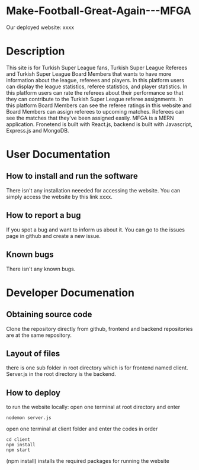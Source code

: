 # Make-Football-Great-Again---MFGA


Our deployed website:
xxxx

# Description
This site is for Turkish Super League fans, Turkish Super League Referees and Turkish Super League Board Members that wants to have more information about the league, referees and players. In this platform users can display the league statistics, referee statistics, and player statistics. In this platform users can rate the referees about their performance so that they can contribute to the Turkish Super League referee assignments. In this platform Board Members can see the referee ratings in this website and Board Members can assign referees to upcoming matches. Referees can see the matches that they've been assigned easily. MFGA is a MERN application. Fronetend is built with React.js, backend is built with Javascript, Express.js and MongoDB.  


# User Documentation
## How to install and run the software
There isn't any installation neeeded for accessing the website. You can simply access the website by this link xxxx.

## How to report a bug
If you spot a bug and want to inform us about it. You can go to the issues page in github and create a new issue.

## Known bugs
 There isn't any known bugs.
 
# Developer Documenation
## Obtaining source code
Clone the repository directly from github, frontend and backend repositories are at the same repository.

## Layout of files
there is one sub folder in root directory which is for frontend named client. Server.js in the root directory is the backend.

## How to deploy
to run the website locally:
open one terminal at root directory and enter

```
nodemon server.js
```

open one terminal at client folder and enter the codes in order

```
cd client
npm install
npm start
```
(npm install) installs the required packages for running the website

